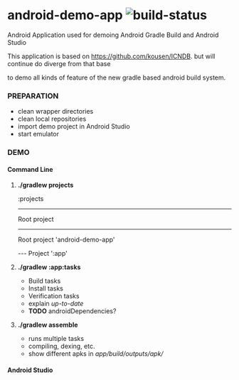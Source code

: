 android-demo-app ![build-status](https://travis-ci.org/breskeby/android-demo-app.svg)
================

Android Application used for demoing Android Gradle Build and Android Studio

This application is based on https://github.com/kousen/ICNDB. but will continue do diverge from that base

to demo all kinds of feature of the new gradle based android build system. 

### PREPARATION

* clean wrapper directories
* clean local repositories
* import demo project in Android Studio
* start emulator

### DEMO

#### Command Line 
1. **./gradlew projects**

    
	:projects
    
	
    
	------------------------------------------------------------
    
	Root project
    
	------------------------------------------------------------
    
	
    
	Root project 'android-demo-app'
    
	\--- Project ':app'

2. **./gradlew :app:tasks**
	* Build tasks
	* Install tasks
	* Verification tasks
	* explain _up-to-date_
	* __TODO__ androidDependencies?
	
3. **./gradlew assemble**
	* runs multiple tasks
	* compiling, dexing, etc.
	* show different apks in _app/build/outputs/apk/_
	
#### Android Studio